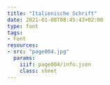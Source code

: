 ```yaml
---
title: "Italienische Schrift"
date: 2021-01-08T08:45:43+02:00
type: font
tags:
- Font
resources:
- src: "page004.jpg"
  params:
    iiif: page004/info.json
    class: sheet
---
```

